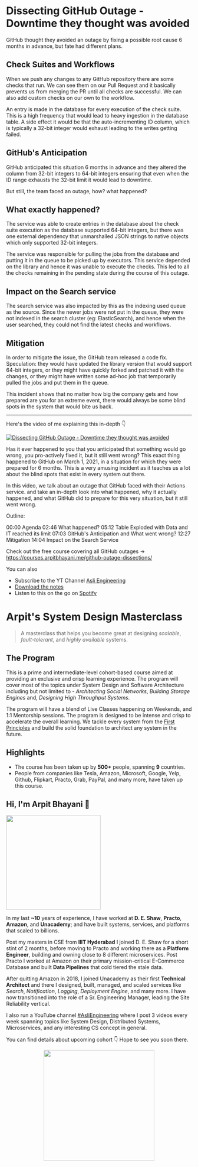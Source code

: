 Dissecting GitHub Outage - Downtime they thought was avoided
===


GitHub thought they avoided an outage by fixing a possible root cause 6 months in advance, but fate had different plans.

## Check Suites and Workflows

When we push any changes to any GitHub repository there are some checks that run. We can see them on our Pull Request and it basically prevents us from merging the PR until all checks are successful. We can also add custom checks on our own to the workflow.

An entry is made in the database for every execution of the check suite. This is a high frequency that would lead to heavy ingestion in the database table. A side effect it would be that the auto-incrementing ID column, which is typically a 32-bit integer would exhaust leading to the writes getting failed.

## GitHub's Anticipation

GitHub anticipated this situation 6 months in advance and they altered the column from 32-bit integers to 64-bit integers ensuring that even when the ID range exhausts the 32-bit limit it would lead to downtime.

But still, the team faced an outage, how? what happened?

## What exactly happened?

The service was able to create entries in the database about the check suite execution as the database supported 64-bit integers, but there was one external dependency that unmarshalled JSON strings to native objects which only supported 32-bit integers.

The service was responsible for pulling the jobs from the database and putting it in the queue to be picked up by executors. This service depended on the library and hence it was unable to execute the checks. This led to all the checks remaining in the pending state during the course of this outage.

## Impact on the Search service

The search service was also impacted by this as the indexing used queue as the source. Since the newer jobs were not put in the queue, they were not indexed in the search cluster (eg: ElasticSearch), and hence when the user searched, they could not find the latest checks and workflows.

## Mitigation

In order to mitigate the issue, the GitHub team released a code fix. Speculation: they would have updated the library version that would support 64-bit integers, or they might have quickly forked and patched it with the changes, or they might have written some ad-hoc job that temporarily pulled the jobs and put them in the queue.

This incident shows that no matter how big the company gets and how prepared are you for an extreme event, there would always be some blind spots in the system that would bite us back.
<hr />


<p>Here's the video of me explaining this in-depth 👇‍</p>

[![Dissecting GitHub Outage - Downtime they thought was avoided](https://i.ytimg.com/vi/9GHh_U-ud9U/mqdefault.jpg)](https://www.youtube.com/watch?v=9GHh_U-ud9U)

Has it ever happened to you that you anticipated that something would go wrong, you pro-actively fixed it, but it still went wrong? This exact thing happened to GitHub on March 1, 2021, in a situation for which they were prepared for 6 months. This is a very amusing incident as it teaches us a lot about the blind spots that exist in every system out there.

In this video, we talk about an outage that GitHub faced with their Actions service. and take an in-depth look into what happened, why it actually happened, and what GitHub did to prepare for this very situation, but it still went wrong.

Outline:

00:00 Agenda
02:46 What happened?
05:12 Table Exploded with Data and IT reached its limit
07:03 GitHub's Anticipation and What went wrong?
12:27 Mitigation
14:04 Impact on the Search Service

Check out the free course covering all GitHub outages →  https://courses.arpitbhayani.me/github-outage-dissections/

You can also
 - Subscribe to the YT Channel [Asli Engineering](https://youtube.com/c/ArpitBhayani)
 - [Download the notes](https://drive.google.com/file/d/1J9wbS2sK5BrW5Ftgdz2tmPrt86tAhQaA/view?usp=sharing)
 - Listen to this on the go on [Spotify](https://open.spotify.com/show/7qMoamm2iZQrsPVm6IQLoD)

# Arpit's System Design Masterclass

> A masterclass that helps you become great at designing _scalable_, _fault-tolerant_, and _highly available_ systems.

## The Program

This is a prime and intermediate-level cohort-based course aimed at providing an exclusive and crisp learning experience. The program will cover most of the topics under System Design and Software Architecture including but not limited to - _Architecting Social Networks_, _Building Storage Engines_ and, _Designing High Throughput Systems_.

The program will have a blend of Live Classes happening on Weekends, and 1:1 Mentorship sessions. The program is designed to be intense and crisp to accelerate the overall learning. We tackle every system from the [First Principles](https://en.wikipedia.org/wiki/First_principle) and build the solid foundation to architect any system in the future.


## Highlights

 - The course has been taken up by __500+__ people, spanning __9__ countries.
 - People from companies like Tesla, Amazon, Microsoft, Google, Yelp, Github, Flipkart, Practo, Grab, PayPal, and many more, have taken up this course.


## Hi, I'm Arpit Bhayani 👋

<img width="256px" src="https://arpitbhayani.me/static/img/arpit.jpg" />

In my last **~10** years of experience, I have worked at **D. E. Shaw**, **Practo**, **Amazon**, and **Unacademy**; and have built systems, services, and platforms that scaled to billions.

Post my masters in CSE from **IIIT Hyderabad** I joined D. E. Shaw for a short stint of 2 months, before moving to Practo and working there as a **Platform Engineer**, building and owning close to 8 different microservices. Post Practo I worked at Amazon on their primary mission-critical E-Commerce Database and built **Data Pipelines** that cold tiered the stale data.

After quitting Amazon in 2018, I joined Unacademy as their first **Technical Architect** and there I designed, built, managed, and scaled services like _Search_, _Notification_, _Logging_, _Deployment Engine_, and many more. I have now transitioned into the role of a Sr. Engineering Manager, leading the Site Reliability vertical.

I also run a YouTube channel [#AsliEngineering](https://www.youtube.com/c/ArpitBhayani) where I post 3 videos every week spanning topics like System Design, Distributed Systems, Microservices, and any interesting CS concept in general.

You can find details about upcoming cohort 👇‍ Hope to see you soon there.

<center>
<a target="_blank" href="https://arpitbhayani.me/masterclass">
<img src="https://user-images.githubusercontent.com/4745789/137859181-d4499cf4-ce65-4466-8b88-a078ece0f081.PNG" width="300px" />
</a>
</center>